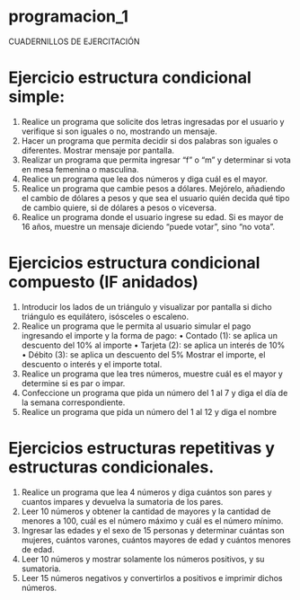 # programacion_1

CUADERNILLOS DE EJERCITACIÓN

# Ejercicio estructura condicional simple:

1. Realice un programa que solicite dos letras ingresadas por el usuario y
verifique si son iguales o no, mostrando un mensaje.
2. Hacer un programa que permita decidir si dos palabras son iguales o
diferentes. Mostrar mensaje por pantalla.
3. Realizar un programa que permita ingresar “f” o “m” y determinar si vota
en mesa femenina o masculina.
4. Realice un programa que lea dos números y diga cuál es el mayor.
5. Realice un programa que cambie pesos a dólares. Mejórelo, añadiendo
el cambio de dólares a pesos y que sea el usuario quién decida qué tipo
de cambio quiere, si de dólares a pesos o viceversa.
6. Realice un programa donde el usuario ingrese su edad. Si es mayor de
16 años, muestre un mensaje diciendo “puede votar”, sino “no vota”.

# Ejercicios estructura condicional compuesto (IF anidados)

1. Introducir los lados de un triángulo y visualizar por pantalla si dicho
triángulo es equilátero, isósceles o escaleno.
2. Realice un programa que le permita al usuario simular el pago
ingresando el importe y la forma de pago:
• Contado (1): se aplica un descuento del 10% al importe
• Tarjeta (2): se aplica un interés de 10%
• Débito (3): se aplica un descuento del 5%
Mostrar el importe, el descuento o interés y el importe total.
3. Realice un programa que lea tres números, muestre cuál es el mayor y
determine si es par o impar.
4. Confeccione un programa que pida un número del 1 al 7 y diga el día de
la semana correspondiente.
5. Realice un programa que pida un número del 1 al 12 y diga el nombre

# Ejercicios estructuras repetitivas y estructuras condicionales.

1. Realice un programa que lea 4 números y diga cuántos son pares y
cuantos impares y devuelva la sumatoria de los pares.
2. Leer 10 números y obtener la cantidad de mayores y la cantidad de
menores a 100, cuál es el número máximo y cuál es el número mínimo.
3. Ingresar las edades y el sexo de 15 personas y determinar cuántas son
mujeres, cuántos varones, cuántos mayores de edad y cuántos
menores de edad.
4. Leer 10 números y mostrar solamente los números positivos, y su
sumatoria.
5. Leer 15 números negativos y convertirlos a positivos e imprimir dichos
números.